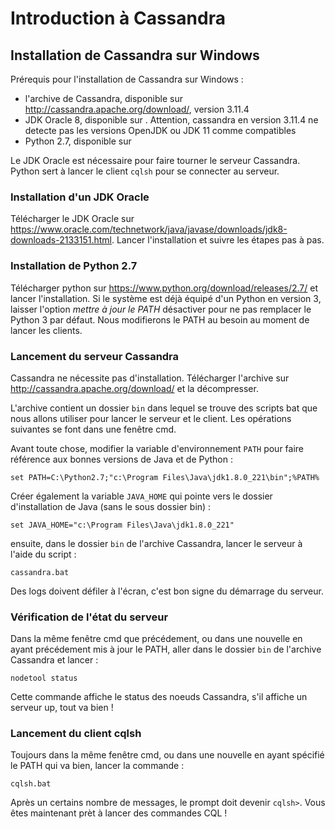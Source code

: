 # Introduction à Cassandra

## Installation de Cassandra sur Windows

Prérequis pour l'installation de Cassandra sur Windows :

- l'archive de Cassandra, disponible sur http://cassandra.apache.org/download/, version 3.11.4
- JDK Oracle 8, disponible sur . Attention, cassandra en version 3.11.4 ne detecte pas les versions OpenJDK ou JDK 11 comme compatibles
- Python 2.7, disponible sur 

Le JDK Oracle est nécessaire pour faire tourner le serveur Cassandra. Python sert à lancer le client `cqlsh` pour se connecter au serveur.

### Installation d'un JDK Oracle

Télécharger le JDK Oracle sur https://www.oracle.com/technetwork/java/javase/downloads/jdk8-downloads-2133151.html. Lancer l'installation et suivre les étapes pas à pas.

### Installation de Python 2.7

Télécharger python sur https://www.python.org/download/releases/2.7/ et lancer l'installation. Si le système est déjà équipé d'un Python en version 3, laisser l'option *mettre à jour le PATH* désactiver pour ne pas remplacer le Python 3 par défaut. Nous modifierons le PATH au besoin au moment de lancer les clients.

### Lancement du serveur Cassandra

Cassandra ne nécessite pas d'installation. Télécharger l'archive sur http://cassandra.apache.org/download/ et la décompresser.

L'archive contient un dossier `bin` dans lequel se trouve des scripts bat que nous allons utiliser pour lancer le serveur et le client. Les opérations suivantes se font dans une fenêtre cmd.

Avant toute chose, modifier la variable d'environnement `PATH` pour faire référence aux bonnes versions de Java et de Python :

    set PATH=C:\Python2.7;"c:\Program Files\Java\jdk1.8.0_221\bin";%PATH%

Créer également la variable `JAVA_HOME` qui pointe vers le dossier d'installation de Java (sans le sous dossier bin) :

    set JAVA_HOME="c:\Program Files\Java\jdk1.8.0_221"

ensuite, dans le dossier `bin` de l'archive Cassandra, lancer le serveur à l'aide du script :

    cassandra.bat

Des logs doivent défiler à l'écran, c'est bon signe du démarrage du serveur.

### Vérification de l'état du serveur

Dans la même fenêtre cmd que précédement, ou dans une nouvelle en ayant précédement mis à jour le PATH, aller dans le dossier `bin` de l'archive Cassandra et lancer :

    nodetool status

Cette commande affiche le status des noeuds Cassandra, s'il affiche un serveur up, tout va bien !

### Lancement du client cqlsh

Toujours dans la même fenêtre cmd, ou dans une nouvelle en ayant spécifié le PATH qui va bien, lancer la commande :

    cqlsh.bat

Après un certains nombre de messages, le prompt doit devenir `cqlsh>`. Vous êtes maintenant prèt à lancer des commandes CQL !